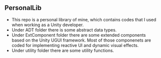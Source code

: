 ## PersonalLib

- This repo is a personal library of mine, which contains codes that I used when working as a Unity developer.
- Under ADT folder there is some abstract data types.
- Under ExtComponent folder there are some extended components based on the Unity UGUI framework. Most of those componenets are coded for implementing reactive UI and dynamic visual effects.
- Under utility folder there are some utility functions.
